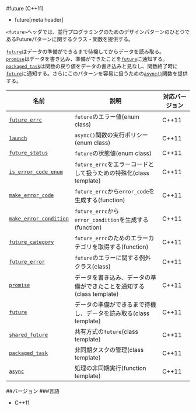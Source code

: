 #future (C++11)
* future[meta header]

`<future>`ヘッダでは、並行プログラミングのためのデザインパターンのひとつであるFutureパターンに関するクラス・関数を提供する。

[`future`](./future/future.md)はデータの準備ができるまで待機してからデータを読み取る。  
[`promise`](./future/promise.md)はデータを書き込み、準備ができたことを[`future`](./future.md)に通知する。  
[`packaged_task`](./future/packaged_task.md)は関数の戻り値をデータの書き込みと見なし、関数終了時に[`future`](./future/future.md)に通知する。さらにこのパターンを容易に扱うための[`async()`](./future/async.md)関数を提供する。

| 名前 | 説明 | 対応バージョン |
|------------------------------------------------------------|--------------------------------|-------|
| [`future_errc`](./future/future_errc.md)                   | `future`のエラー値(enum class) | C++11 |
| [`launch`](./future/launch.md)                             | `async()`関数の実行ポリシー(enum class) | C++11 |
| [`future_status`](./future/future_status.md)               | `future`の状態値(enum class) | C++11 |
| [`is_error_code_enum`](./future/is_error_code_enum.md)     | `future_errc`をエラーコードとして扱うための特殊化(class template) | C++11 |
| [`make_error_code`](./future/make_error_code.md)           | `future_errc`から`error_code`を生成する(function) | C++11 |
| [`make_error_condition`](./future/make_error_condition.md) | `future_errc`から`error_condition`を生成する(function) | C++11 |
| [`future_category`](./future/future_category.md)           | `future_errc`のためのエラーカテゴリを取得する(function) | C++11 |
| [`future_error`](./future/future_error.md)                 | `future`のエラーに関する例外クラス(class) | C++11 |
| [`promise`](./future/promise.md)                           | データを書き込み、データの準備ができたことを通知する(class template) | C++11 |
| [`future`](./future/future.md)                             | データの準備ができるまで待機し、データを読み取る(class template) | C++11 |
| [`shared_future`](./future/shared_future.md)               | 共有方式の`future`(class template) | C++11 |
| [`packaged_task`](./future/packaged_task.md)               | 非同期タスクの管理(class template) | C++11 |
| [`async`](./future/async.md)                               | 処理の非同期実行(function template) | C++11 |


##バージョン
###言語
- C++11

